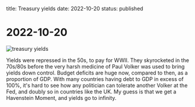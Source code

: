 title: Treasury yields
date: 2022-10-20
status: published

# 2022-10-20

![treasury yields]({attach}treasury_yields.png)

Yields were repressed in the 50s, to pay for WWII. 
They skyrocketed in the 70s/80s before the very harsh medicine of Paul Volker was used to bring yields down control.
Budget deficits are huge now, compared to then, as a proportion of GDP. 
With many countries having debt to GDP in excess of 100%, it's hard to see how any politician can tolerate another Volker at the Fed, and doubly so in countries like the UK. 
My guess is that we get a Havenstein Moment, and yields go to infinity.

